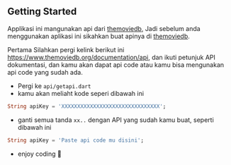 ## Getting Started
Applikasi ini mangunakan api dari <a target="_blank" href="https://www.themoviedb.org/">themoviedb</a>, Jadi sebelum anda menggunakan aplikasi ini sikahkan buat apinya di <a  target="_blank" href="https://www.themoviedb.org/">themoviedb</a>.

Pertama Silahkan pergi kelink berikut ini <a target="_blank" href="https://www.themoviedb.org/documentation/api">https://www.themoviedb.org/documentation/api</a>, dan ikuti petunjuk API dokumentasi, dan kamu akan dapat api code atau kamu bisa mengunakan api code yang sudah ada.

- Pergi ke `api/getapi.dart`
- kamu akan meliaht kode seperi dibawah ini

```dart
String apiKey = 'XXXXXXXXXXXXXXXXXXXXXXXXXXXXXXX';
```
- ganti semua tanda `xx..` dengan API yang sudah kamu buat, seperti dibawah ini

```dart
String apiKey = 'Paste api code mu disini';
```
- enjoy coding 💙
